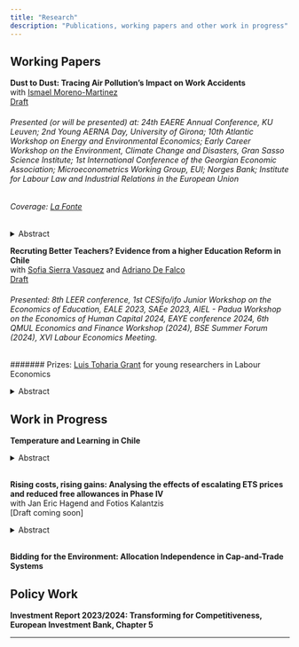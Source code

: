 ```yaml
---
title: "Research"
description: "Publications, working papers and other work in progress"
---
```



## Working Papers

**Dust to Dust: Tracing Air Pollution’s Impact on Work Accidents** <br>
with [Ismael Moreno-Martinez](https://ismaelmorenomartinez.eu/) <br> 
[Draft](https://papers.ssrn.com/sol3/papers.cfm?abstract_id=4812658)

###### Presented (or will be presented) at: 24th EAERE Annual Conference, KU Leuven; 2nd Young AERNA Day, University of Girona; 10th Atlantic Workshop on Energy and Environmental Economics; Early Career Workshop on the Environment, Climate Change and Disasters, Gran Sasso Science Institute; 1st International Conference of the Georgian Economic Association; Microeconometrics Working Group, EUI; Norges Bank; Institute for Labour Law and Industrial Relations in the European Union

###### Coverage: [La Fonte](https://lafonte.eui.eu/2024/05/09/dust-to-dust-how-natural-air-pollution-induces-work-accidents/)

  <details>
    <summary> Abstract </summary>
    This study offers novel causal estimates of the effect of air pollution on workplace accidents. We focus on a near world-wide natural source of air pollution: dust precipitation. We use administrative data on the universe of work accidents reported in Spain. Our estimates imply that an average day of dust precipitation induces a 1.2 percent increase in work accidents. We find these effects are pervasive for workers of different occupations, income levels and demographic characteristics. We also provide evidence supporting temporary impairment of physical and cognitive performance as the main causal channel.
  </details> 


**Recruting Better Teachers? Evidence from a higher Education Reform in Chile** <br>
with [Sofia Sierra Vasquez](https://sofiasierrav.com/) and [Adriano De Falco](https://www.adrianodefalco.com/home-page) <br> 
[Draft](https://papers.ssrn.com/sol3/papers.cfm?abstract_id=4874361)

###### Presented: 8th LEER conference, 1st CESifo/ifo Junior Workshop on the Economics of Education, EALE 2023, SAEe 2023, AIEL - Padua Workshop on the Economics of Human Capital 2024, EAYE conference 2024, 6th QMUL Economics and Finance Workshop (2024), BSE Summer Forum (2024), XVI Labour Economics Meeting. 

####### Prizes: [Luis Toharia Grant](https://www.aeet.eu/en/becas-luis-toharia/) for young researchers in Labour Economics

<details>
    <summary> Abstract </summary>
This paper analyzes the impact of a recruitment policy aimed at improving the quality of new teachers. The reform introduced a scholarship to incentivize the enrollment of high-achieving high school graduates in teacher training programs and imposed enrollment restrictions on low-achieving high school graduates. The screening device used to define achievement was the national standardized university entry exam. Using rich administrative data, we document that the reform was effective in improving the average test scores of new teachers, especially in public schools. To assess the impact of the reform on teacher quality, we construct teacher value-added (TVA) measures based on standardized test scores of their pupils. Our findings indicate that the reform led to a significant increase in the TVA of mathematics teachers, equivalent to 30\% of their standard deviation. However, it did not affect the average TVA of Spanish teachers. We provide evidence that this heterogeneity across subjects can be explained by differences in the predictive power of test scores on teacher quality. Finally, we show that the increase in average teacher quality cannot be explained solely by the higher presence of high-achieving teachers. 
</details> 


## Work in Progress
**Temperature and Learning in Chile**
<details>
    <summary> Abstract </summary>
This paper demonstrates that extreme temperatures negatively affect learning outcomes, particularly for students from low-income backgrounds. Using panel data of school averages from more than one and a half million students in Chile taking a standardized university entry exam, I show that cold days are particularly damaging. By looking at school attendance data for the whole population of Chilean pupils, 
I examine school absence as a potential impact channel. Results show that heat significantly increases school absence. Lower school attendance can, therefore, explain decreased learning outcomes due to heat, but not for the measured impact due to cold days.
</details> 

<br>

**Rising costs, rising gains: Analysing the effects of escalating ETS prices and
reduced free allowances in Phase IV** <br>
with Jan Eric Hagend and Fotios Kalantzis <br>
[Draft coming soon]

<details>
    <summary> Abstract </summary>
This paper investigates the impact of the EU Emissions Trading System (ETS) on the manufacturing sector, a significant contributor to greenhouse gas emissions within the EU. The ETS, a market-based policy tool, imposes a cap on emissions while enabling firms to trade emission allowances. Allocation of free allowances varies across sectors based on their carbon leakage status, indicative of the risk of losing competitiveness and relocating production to regions with less stringent climate policies. Leveraging a natural experiment design that exploits this variability, we employ a panel regression analysis at the sectorial level spanning 2012 to 2022 to examine how ETS prices influence sectors’ carbon performance, production, prices, and investment while controlling for other confounding factors. By contrasting the effects of ETS prices between sectors transitioning from carbon leakage status to facing higher allowance costs in Phase IV and those retaining their status across Phases III and IV, we also determine potential disparities in ETS price impacts. Additionally, we shed light on the mechanism of investment through which the EU ETS induces firms to reduce their emissions by employing a mediation analysis. Our analysis reveals that elevated ETS prices foster carbon efficiency and emission reduction, with marginal effects on production and prices. Notably, this effect is more pronounced for sectors transitioning from free to auctioned allowances. We identify investments as a key channel, which mediates the effect of ETS prices on the carbon efficiency of firms. Thus, our findings suggest that a reduction in free allowances combined with escalating ETS prices, mediated by increased investments, can bolster the environmental performance of the EU manufacturing sector without significantly compromising its competitive position.
</details>


<br>

**Bidding for the Environment: Allocation Independence in Cap-and-Trade Systems**


## Policy Work

**Investment Report 2023/2024: Transforming for Competitiveness, European Investment Bank, Chapter 5**

---
